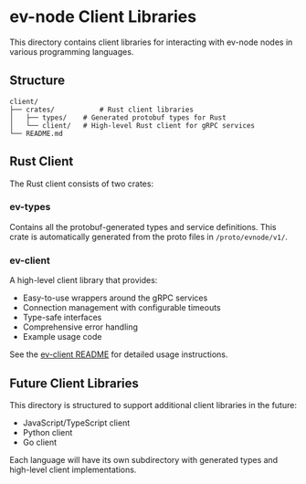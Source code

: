 # ev-node Client Libraries

This directory contains client libraries for interacting with ev-node nodes in various programming languages.

## Structure

```ascii
client/
├── crates/           # Rust client libraries
│   ├── types/    # Generated protobuf types for Rust
│   └── client/   # High-level Rust client for gRPC services
└── README.md
```

## Rust Client

The Rust client consists of two crates:

### ev-types

Contains all the protobuf-generated types and service definitions. This crate is automatically generated from the proto files in `/proto/evnode/v1/`.

### ev-client

A high-level client library that provides:

- Easy-to-use wrappers around the gRPC services
- Connection management with configurable timeouts
- Type-safe interfaces
- Comprehensive error handling
- Example usage code

See the [ev-client README](crates/ev-client/README.md) for detailed usage instructions.

## Future Client Libraries

This directory is structured to support additional client libraries in the future:

- JavaScript/TypeScript client
- Python client
- Go client

Each language will have its own subdirectory with generated types and high-level client implementations.

